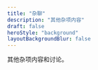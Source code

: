 ```yaml
---
title: "杂聊"
description: "其他杂项内容"
draft: false
heroStyle: "background"
layoutBackgroundBlur: false
---
```


其他杂项内容和讨论。

